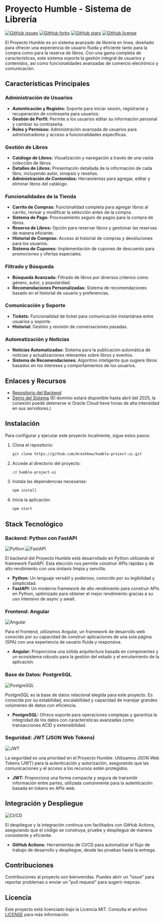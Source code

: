 # Proyecto Humble - Sistema de Librería

[![GitHub issues](https://img.shields.io/github/issues/Areshkew/humble-project)](https://github.com/Areshkew/humble-project/issues)
[![GitHub forks](https://img.shields.io/github/forks/Areshkew/humble-project)](https://github.com/Areshkew/humble-project/network)
[![GitHub stars](https://img.shields.io/github/stars/Areshkew/humble-project)](https://github.com/Areshkew/humble-project/stargazers)
[![GitHub license](https://img.shields.io/github/license/Areshkew/humble-project)](https://github.com/Areshkew/humble-project/blob/main/LICENSE)

El Proyecto Humble es un sistema avanzado de librería en línea, diseñado para ofrecer una experiencia de usuario fluida y eficiente tanto para la compra como para la reserva de libros. Con una gama completa de características, este sistema soporta la gestión integral de usuarios y contenidos, así como funcionalidades avanzadas de comercio electrónico y comunicación.

## Características Principales

### Administración de Usuarios

- **Autenticación y Registro:** Soporte para iniciar sesión, registrarse y recuperación de contraseña para usuarios.
- **Gestión de Perfil:** Permite a los usuarios editar su información personal y cambiar su contraseña.
- **Roles y Permisos:** Administración avanzada de usuarios para administradores y acceso a funcionalidades específicas.

### Gestión de Libros

- **Catálogo de Libros:** Visualización y navegación a través de una vasta colección de libros.
- **Detalles de Libros:** Presentación detallada de la información de cada libro, incluyendo autor, sinopsis y reseñas.
- **Administración de Contenidos:** Herramientas para agregar, editar y eliminar libros del catálogo.

### Funcionalidades de la Tienda

- **Carrito de Compras:** Funcionalidad completa para agregar libros al carrito, revisar y modificar la selección antes de la compra.
- **Sistema de Pago:** Procesamiento seguro de pagos para la compra de libros.
- **Reserva de Libros:** Opción para reservar libros y gestionar las reservas de manera eficiente.
- **Historial de Compras:** Acceso al historial de compras y devoluciones para los usuarios.
- **Sistema de Cupones:** Implementación de cupones de descuento para promociones y ofertas especiales.

### Filtrado y Búsqueda

- **Búsqueda Avanzada:** Filtrado de libros por diversos criterios como género, autor, y popularidad.
- **Recomendaciones Personalizadas:** Sistema de recomendaciones basado en el historial de usuario y preferencias.

### Comunicación y Soporte

- **Tickets:** Funcionalidad de ticket para comunicación instantánea entre usuarios y soporte.
- **Historial:** Gestión y revisión de conversaciones pasadas.

### Automatización y Noticias

- **Noticias Automatizadas:** Sistema para la publicación automática de noticias y actualizaciones relevantes sobre libros y eventos.
- **Sistema de Recomendaciones:** Algoritmo inteligente que sugiere libros basados en los intereses y comportamientos de los usuarios.

## Enlaces y Recursos

- [Repositorio del Backend](https://github.com/Areshkew/humble-project)
- [Demo del Sistema](http://libhub.live/) (El dominio estará disponible hasta abril del 2025, la conexión puede detenerse si Oracle Cloud tiene horas de alta intensidad en sus servidores.)

## Instalación

Para configurar y ejecutar este proyecto localmente, sigue estos pasos:

1. Clona el repositorio:
   ```bash
   git clone https://github.com/Areshkew/humble-project-ui.git
   ```

2. Accede al directorio del proyecto:
   ```bash
   cd humble-project-ui
   ```

3. Instala las dependencias necesarias:
   ```bash
   npm install
   ```

4. Inicia la aplicación:
   ```bash
   npm start
   ```

## Stack Tecnológico

### Backend: Python con FastAPI

![Python](https://img.shields.io/badge/Python-3.8%2B-blue?style=for-the-badge&logo=python)
![FastAPI](https://img.shields.io/badge/FastAPI-0.68.0%2B-green?style=for-the-badge&logo=fastapi)

El backend del Proyecto Humble está desarrollado en Python utilizando el framework FastAPI. Esta elección nos permite construir APIs rápidas y de alto rendimiento con una sintaxis limpia y sencilla.

- **Python:** Un lenguaje versátil y poderoso, conocido por su legibilidad y simplicidad.
- **FastAPI:** Un moderno framework de alto rendimiento para construir APIs en Python, optimizado para obtener el mejor rendimiento gracias a su uso intensivo de async y await.

### Frontend: Angular

![Angular](https://img.shields.io/badge/Angular-12.0.0%2B-red?style=for-the-badge&logo=angular)

Para el frontend, utilizamos Angular, un framework de desarrollo web conocido por su capacidad de construir aplicaciones de una sola página (SPA) con una experiencia de usuario fluida y responsiva.

- **Angular:** Proporciona una sólida arquitectura basada en componentes y un ecosistema robusto para la gestión del estado y el enrutamiento de la aplicación.

### Base de Datos: PostgreSQL

![PostgreSQL](https://img.shields.io/badge/PostgreSQL-13.0%2B-blue?style=for-the-badge&logo=postgresql)

PostgreSQL es la base de datos relacional elegida para este proyecto. Es conocida por su estabilidad, escalabilidad y capacidad de manejar grandes volúmenes de datos con eficiencia.

- **PostgreSQL:** Ofrece soporte para operaciones complejas y garantiza la integridad de los datos con características avanzadas como transacciones ACID y extensibilidad.

### Seguridad: JWT (JSON Web Tokens)

![JWT](https://img.shields.io/badge/JWT-JSON%20Web%20Tokens-orange?style=for-the-badge&logo=json-web-tokens)

La seguridad es una prioridad en el Proyecto Humble. Utilizamos JSON Web Tokens (JWT) para la autenticación y autorización, asegurando que las comunicaciones y el acceso a los recursos estén protegidos.

- **JWT:** Proporciona una forma compacta y segura de transmitir información entre partes, utilizada comúnmente para la autenticación basada en tokens en APIs web.

## Integración y Despliegue

![CI/CD](https://img.shields.io/badge/CI%2FCD-GitHub%20Actions-yellow?style=for-the-badge&logo=github-actions)

El despliegue y la integración continua son facilitados con GitHub Actions, asegurando que el código se construya, pruebe y despliegue de manera consistente y eficiente.

- **GitHub Actions:** Herramientas de CI/CD para automatizar el flujo de trabajo de desarrollo y despliegue, desde las pruebas hasta la entrega.

## Contribuciones

Contribuciones al proyecto son bienvenidas. Puedes abrir un "issue" para reportar problemas o enviar un "pull request" para sugerir mejoras.


## Licencia

Este proyecto está licenciado bajo la Licencia MIT. Consulta el archivo [LICENSE](LICENSE) para más información.
